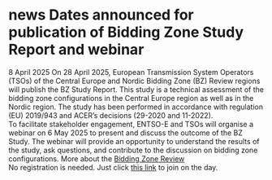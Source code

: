 #  news Dates announced for publication of Bidding Zone Study Report and webinar
8 April 2025
On 28 April 2025, European Transmission System Operators (TSOs) of the Central Europe and Nordic Bidding Zone (BZ) Review regions will publish the BZ Study Report. This study is a technical assessment of the bidding zone configurations in the Central Europe region as well as in the Nordic region. The study has been performed in accordance with regulation (EU) 2019/943 and ACER’s decisions (29-2020 and 11-2022).   
To facilitate stakeholder engagement, ENTSO-E and TSOs will organise a webinar on 6 May 2025 to present and discuss the outcome of the BZ Study. The webinar will provide an opportunity to understand the results of the study, ask questions, and contribute to the discussion on bidding zone configurations.
More about the [Bidding Zone Review](https://eur01.safelinks.protection.outlook.com/?url=https%3A%2F%2Fwww.entsoe.eu%2Fnetwork_codes%2Fbzr%2F&data=05%7C02%7Clore.ketels%40ext.entsoe.eu%7C7b2cd36f03b74d46233408dd768d1706%7C7ffbeccf0c1b496c897889209c2d375d%7C0%7C0%7C638797070527381023%7CUnknown%7CTWFpbGZsb3d8eyJFbXB0eU1hcGkiOnRydWUsIlYiOiIwLjAuMDAwMCIsIlAiOiJXaW4zMiIsIkFOIjoiTWFpbCIsIldUIjoyfQ%3D%3D%7C0%7C%7C%7C&sdata=GWrCgTjTr6fQeydXKuyzIcSWIFqC0qaY4H80qRznSqM%3D&reserved=0)  
No registration is needed. Just click [this link](https://eur01.safelinks.protection.outlook.com/ap/t-59584e83/?url=https%3A%2F%2Fteams.microsoft.com%2Fl%2Fmeetup-join%2F19%253ameeting_YjM0MzViMjgtMTA1OS00N2JiLThhZjAtYTlmY2I2ZjFlYzUw%2540thread.v2%2F0%3Fcontext%3D%257b%2522Tid%2522%253a%25227ffbeccf-0c1b-496c-8978-89209c2d375d%2522%252c%2522Oid%2522%253a%25220fa1b64f-4fa9-456e-8288-f8ff5e12f899%2522%257d&data=05%7C02%7CMarta.Mendoza-Villamayor%40ext.entsoe.eu%7C6b7bf1a6fb2646e4584a08dd827849c3%7C7ffbeccf0c1b496c897889209c2d375d%7C0%7C0%7C638810175327727820%7CUnknown%7CTWFpbGZsb3d8eyJFbXB0eU1hcGkiOnRydWUsIlYiOiIwLjAuMDAwMCIsIlAiOiJXaW4zMiIsIkFOIjoiTWFpbCIsIldUIjoyfQ%3D%3D%7C0%7C%7C%7C&sdata=65Sgfx9XLOVrdCyv9He7fGKzyGsN2jpmc9amhOuUA9U%3D&reserved=0) to join on the day.[](https://lnkd.in/e-CPeKiU)